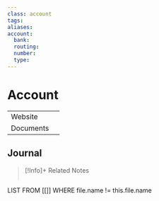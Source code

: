```yaml
---
class: account
tags:
aliases:
account:
  bank:
  routing: 
  number: 
  type:
---
```


# Account


|           |     |
| --------- | --- |
| Website   |     | 
| Documents |     |

## Journal

> [!Info]+ Related Notes
>```dataview
LIST  FROM [[]] WHERE file.name != this.file.name
>```